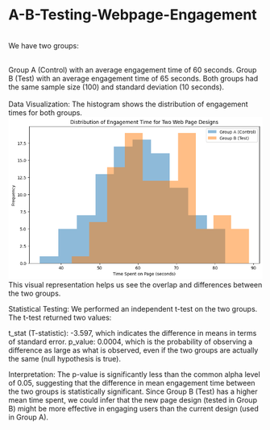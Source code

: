 # A-B-Testing-Webpage-Engagement
<br> 
We have two groups:<br><br>

Group A (Control) with an average engagement time of 60 seconds. Group B (Test) with an average engagement time of 65 seconds. Both groups had the same sample size (100) and standard deviation (10 seconds). 
<br><br>Data Visualization: The histogram shows the distribution of engagement times for both groups. <br>
![shubham14yadav-A-B-Testing-Webpage-Engagement](data_viz.png)
<br>
This visual representation helps us see the overlap and differences between the two groups.

Statistical Testing: We performed an independent t-test on the two groups. The t-test returned two values:

t_stat (T-statistic): -3.597, which indicates the difference in means in terms of standard error. p_value: 0.0004, which is the probability of observing a difference as large as what is observed, even if the two groups are actually the same (null hypothesis is true).

Interpretation: The p-value is significantly less than the common alpha level of 0.05, suggesting that the difference in mean engagement time between the two groups is statistically significant. Since Group B (Test) has a higher mean time spent, we could infer that the new page design (tested in Group B) might be more effective in engaging users than the current design (used in Group A).
